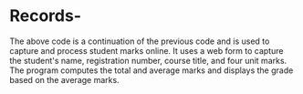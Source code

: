 # Records-
The above code is a continuation of the previous code and is used to capture and process student marks online. It uses a web form to capture the student's name, registration number, course title, and four unit marks. The program computes the total and average marks and displays the grade based on the average marks.
